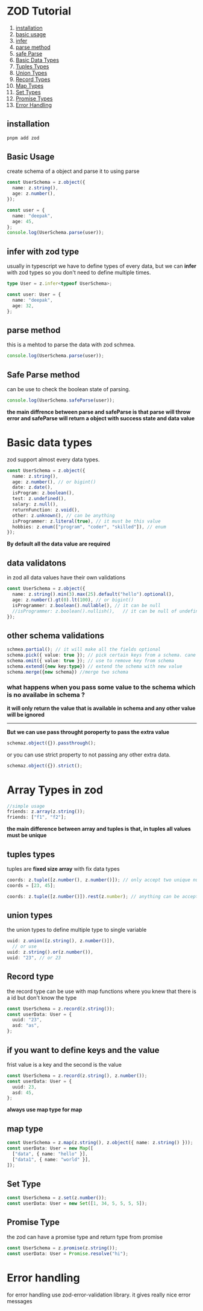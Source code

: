 # ZOD Tutorial

1. [installation](#installation)
2. [basic usage](#basic-usage)
3. [infer](#infer-with-zod-type)
4. [parse method](#parse-method)
5. [safe Parse](#safe-parse-method)
6. [Basic Data Types](#basic-data-types)
7. [Tuples Types](#tuples-types)
8. [Union Types](#union-types)
9. [Record Types](#record-type)
10. [Map Types](#map-type)
11. [Set Types](#set-type)
12. [Promise Types](#promise-type)
13. [Error Handling](#error-handling)

## installation

```bash
pnpm add zod

```

## Basic Usage

create schema of a object and parse it to using parse

```ts
const UserSchema = z.object({
  name: z.string(),
  age: z.number(),
});

const user = {
  name: "deepak",
  age: 45,
};
console.log(UserSchema.parse(user));
```

## infer with zod type

usually in typescript we have to define types of every data, but we can **infer** with zod types so you don't need to define multiple times.

```ts
type User = z.infer<typeof UserSchema>;

const user: User = {
  name: "deepak",
  age: 32,
};
```

## parse method

this is a mehtod to parse the data with zod schmea.

```ts
console.log(UserSchema.parse(user));
```

## Safe Parse method

can be use to check the boolean state of parsing.

```ts
console.log(UserSchema.safeParse(user));
```

**the main diffrence between parse and safeParse is that parse will throw error and safeParse will return a object with success state and data value**

# Basic data types

zod support almost every data types.

```ts
const UserSchema = z.object({
  name: z.string(),
  age: z.number(), // or bigint()
  date: z.date(),
  isProgram: z.boolean(),
  test: z.undefined(),
  salary: z.null(),
  returnFunction: z.void(),
  other: z.unknown(), // can be anything
  isProgrammer: z.literal(true), // it must be this value
  hobbies: z.enum(["program", "coder", "skilled"]), // enum
});
```

**By default all the data value are required**

## data validatons

in zod all data values have their own validations

```ts
const UserSchema = z.object({
  name: z.string().min(3).max(25).default("hello").optional(),
  age: z.number().gt(0).lt(100), // or bigint()
  isProgrammer: z.boolean().nullable(), // it can be null
  //isProgrammer: z.boolean().nullish(),   // it can be null of undefined
});
```

## other schema validations

```ts
schmea.partial(); // it will make all the fields optional
schema.pick({ value: true }); // pick certain keys from a schema. cane be use to decalre a new schema from existing schema
schema.omit({ value: true }); // use to remove key from schema
schema.extend({new key:type}) // extend the schema with new value
schema.merge({new schema}) //merge two schema
```

### what happens when you pass some value to the schema which is no availabe in schema ?

**it will only return the value that is available in schema and any other value will be ignored**

---

**But we can use pass throught poroperty to pass the extra value**

```ts
schemaz.object({}).passthrough();
```

or you can use strict property to not passing any other extra data.

```ts
schemaz.object({}).strict();
```

# Array Types in zod

```ts
//simple usage
friends: z.array(z.string());
friends: ["f1", "f2"];
```

**the main difference between array and tuples is that, in tuples all values must be unique**

## tuples types

tuples are **fixed size array** with fix data types

```ts
coords: z.tuple([z.number(), z.number()]); // only accept two unique numbers.
coords = [23, 45];

coords: z.tuple([z.number()]).rest(z.number); // anything can be accepted
```

## union types

the union types to define multiple type to single variable

```ts
uuid: z.union([z.string(), z.number()]),
  // or use
uuid: z.string().or(z.number()),
uuid: "23", // or 23
```

## Record type

the record type can be use with map functions where you knew that there is a id but don't know the type

```ts
const UserSchema = z.record(z.string());
const userData: User = {
  uuid: "23",
  asd: "as",
};
```

## **if you want to define keys and the value**

frist value is a key and the second is the value

```ts
const UserSchema = z.record(z.string(), z.number());
const userData: User = {
  uuid: 23,
  asd: 45,
};
```

**always use map type for map**

## map type

```ts
const UserSchema = z.map(z.string(), z.object({ name: z.string() }));
const userData: User = new Map([
  ["data", { name: "hello" }],
  ["data1", { name: "world" }],
]);
```

## Set Type

```ts
const UserSchema = z.set(z.number());
const userData: User = new Set([1, 34, 5, 5, 5, 5]);
```

## Promise Type

the zod can have a promise type and return type from promise

```ts
const UserSchema = z.promise(z.string());
const userData: User = Promise.resolve("hi");
```

# Error handling

for error handling use zod-error-validation library. it gives really nice error messages
